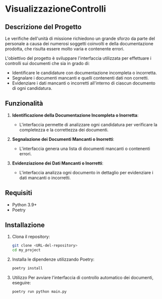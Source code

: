 # VisualizzazioneControlli

## Descrizione del Progetto
Le verifiche dell'unità di missione richiedono un grande sforzo da parte del personale a causa dei numerosi soggetti coinvolti e della documentazione prodotta, che risulta essere molto varia e contenente errori.

L'obiettivo del progetto è sviluppare l'interfaccia utilizzata per effettuare i controlli sui documenti che sia in grado di:
- Identificare le candidature con documentazione incompleta o incorretta.
- Segnalare i documenti mancanti e quelli contenenti dati non corretti.
- Evidenziare i dati mancanti o incorretti all'interno di ciascun documento di ogni candidatura.

## Funzionalità
1. **Identificazione della Documentazione Incompleta o Inorretta**:
   - L'interfaccia permette di analizzare ogni candidatura per verificare la completezza e la correttezza dei documenti.

2. **Segnalazione dei Documenti Mancanti o Inorretti**:
   - L'interfaccia genera una lista di documenti mancanti o contenenti errori.

3. **Evidenziazione dei Dati Mancanti o Inorretti**:
   - L'interfaccia analizza ogni documento in dettaglio per evidenziare i dati mancanti o incorretti.

## Requisiti
- Python 3.9+
- Poetry

## Installazione
1. Clona il repository:
   ```bash
   git clone <URL-del-repository>
   cd my_project

2. Installa le dipendenze utilizzando Poetry:
   ```bash
   poetry install

3. Utilizzo
Per avviare l'interfaccia di controllo automatico dei documenti, eseguire:
   ```bash
   poetry run python main.py



